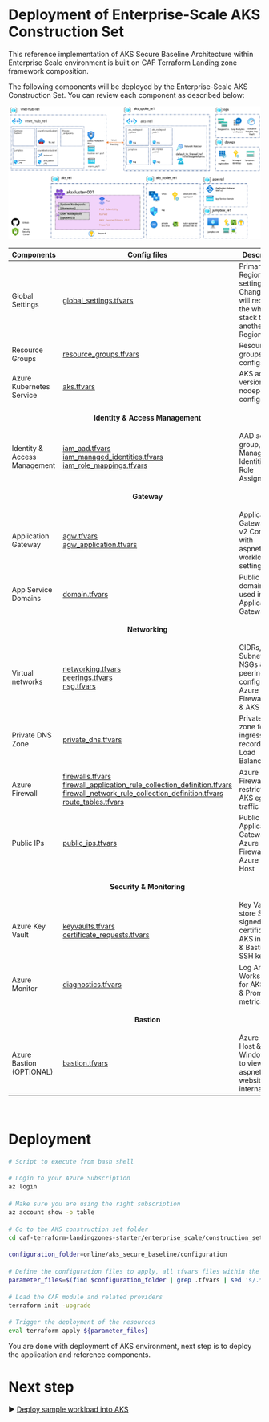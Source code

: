 # Deployment of Enterprise-Scale AKS Construction Set

This reference implementation of AKS Secure Baseline Architecture within Enterprise Scale environment is built on CAF Terraform Landing zone framework composition.

The following components will be deployed by the Enterprise-Scale AKS Construction Set. You can review each component as described below:

![aks_enterprise_scale_lz](pictures/aks_enterprise_scale_lz.png)


| Components                                                                                              | Config files                                                 | Description|
|-----------------------------------------------------------|------------------------------------------------------------|------------------------------------------------------------|
| Global Settings |[global_settings.tfvars](configuration/global_settings.tfvars) | Primary Region setting. Changing this will redeploy the whole stack to another Region|
| Resource Groups | [resource_groups.tfvars](./configuration/resource_groups.tfvars)| Resource groups configs |
| Azure Kubernetes Service | [aks.tfvars](./configuration/aks.tfvars) | AKS addons, version, nodepool configs |
||<p align="center">**Identity & Access Management**</p>||
| Identity & Access Management | [iam_aad.tfvars](./configuration/iam/iam_aad.tfvars) <br /> [iam_managed_identities.tfvars](./configuration/iam/iam_managed_identities.tfvars) <br /> [iam_role_mappings.tfvars](./configuration/iam/iam_role_mappings.tfvars)| AAD admin group, User Managed Identities & Role Assignments |
||<p align="center">**Gateway**</p>||
| Application Gateway | [agw.tfvars](./configuration/agw/agw.tfvars) <br /> [agw_application.tfvars](./configuration/agw/agw_application.tfvars) <br />| Application Gateway WAF v2 Configs with aspnetapp workload settings |
| App Service Domains | [domain.tfvars](./configuration/agw/domain.tfvars) | Public domain to be used in Application Gateway |
||<p align="center">**Networking**</p>||
| Virtual networks | [networking.tfvars](./configuration/networking/networking.tfvars) <br /> [peerings.tfvars](./configuration/networking/peerings.tfvars) <br /> [nsg.tfvars](./configuration/networking/nsg.tfvars)| CIDRs, Subnets, NSGs & peerings config for Azure Firewall Hub & AKS Spoke |
| Private DNS Zone | [private_dns.tfvars](./configuration/networking/private_dns.tfvars) | Private DNS zone for AKS ingress; A record to Load Balancer IP |
| Azure Firewall  | [firewalls.tfvars](./configuration/networking/firewalls.tfvars) <br /> [firewall_application_rule_collection_definition.tfvars](./configuration/networking/firewall_application_rule_collection_definition.tfvars) <br /> [firewall_network_rule_collection_definition.tfvars](./configuration/networking/firewall_network_rule_collection_definition.tfvars) <br /> [route_tables.tfvars](./configuration/networking/route_tables.tfvars)  | Azure Firewall for restricting AKS egress traffic|
| Public IPs | [public_ips.tfvars](./configuration/networking/public_ips.tfvars) | Public IPs for Application Gateway, Azure Firewall & Azure Bastion Host |
||<p align="center">**Security & Monitoring**</p>||
| Azure Key Vault| [keyvaults.tfvars](./configuration/keyvault/keyvaults.tfvars) <br /> [certificate_requests.tfvars](./configuration/keyvault/certificate_requests.tfvars) | Key Vault to store Self signed certificate for AKS ingress & Bastion SSH key |
| Azure Monitor | [diagnostics.tfvars](./configuration/monitor/diagnostics.tfvars) | Log Analytics Workspace for AKS logs & Prometheus metrics |
||<p align="center">**Bastion**</p>||
| Azure Bastion (OPTIONAL) | [bastion.tfvars](./configuration/bastion/bastion.ignore) | Azure Bastion Host & Windows VM to view aspnetsample website internally. |

<br />

# Deployment

```bash
# Script to execute from bash shell

# Login to your Azure Subscription
az login

# Make sure you are using the right subscription
az account show -o table

# Go to the AKS construction set folder
cd caf-terraform-landingzones-starter/enterprise_scale/construction_sets/aks

configuration_folder=online/aks_secure_baseline/configuration

# Define the configuration files to apply, all tfvars files within the above folder recursively
parameter_files=$(find $configuration_folder | grep .tfvars | sed 's/.*/-var-file &/' | xargs)

# Load the CAF module and related providers
terraform init -upgrade

# Trigger the deployment of the resources
eval terraform apply ${parameter_files}

```
You are done with deployment of AKS environment, next step is to deploy the application and reference components.

# Next step

:arrow_forward: [Deploy sample workload into AKS](./02-aks.md)

